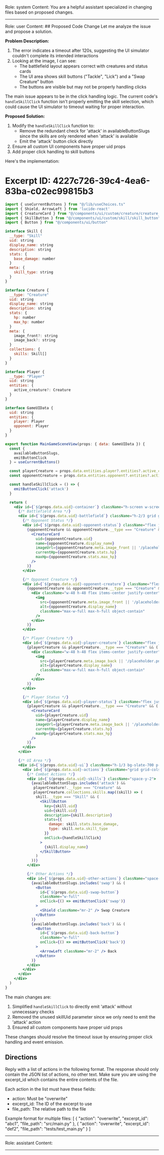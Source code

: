 Role: system
Content: You are a helpful assistant specialized in changing files based on proposed changes.
__________________
Role: user
Content: ## Proposed Code Change
Let me analyze the issue and propose a solution.

**Problem Description:**
1. The error indicates a timeout after 120s, suggesting the UI simulator couldn't complete its intended interactions
2. Looking at the image, I can see:
   - The battlefield layout appears correct with creatures and status cards
   - The UI area shows skill buttons ("Tackle", "Lick") and a "Swap Creature" button
   - The buttons are visible but may not be properly handling clicks

The main issue appears to be in the click handling logic. The current code's `handleSkillClick` function isn't properly emitting the skill selection, which could cause the UI simulator to timeout waiting for proper interaction.

**Proposed Solution:**
1. Modify the `handleSkillClick` function to:
   - Remove the redundant check for 'attack' in availableButtonSlugs since the skills are only rendered when 'attack' is available
   - Emit the 'attack' button click directly
2. Ensure all custom UI components have proper uid props
3. Add proper click handling to skill buttons

Here's the implementation:

# Excerpt ID: 4227c726-39c4-4ea6-83ba-c02ec99815b3
```jsx main_game/templates/MainGameScene.tsx
import { useCurrentButtons } from "@/lib/useChoices.ts"
import { Shield, ArrowLeft } from 'lucide-react'
import { CreatureCard } from "@/components/ui/custom/creature/creature_card"
import { SkillButton } from "@/components/ui/custom/skill/skill_button"
import { Button } from "@/components/ui/button"

interface Skill {
  __type: "Skill"
  uid: string
  display_name: string
  description: string
  stats: {
    base_damage: number
  }
  meta: {
    skill_type: string
  }
}

interface Creature {
  __type: "Creature"
  uid: string
  display_name: string
  description: string
  stats: {
    hp: number
    max_hp: number
  }
  meta: {
    image_front?: string
    image_back?: string
  }
  collections: {
    skills: Skill[]
  }
}

interface Player {
  __type: "Player"
  uid: string
  entities: {
    active_creature?: Creature
  }
}

interface GameUIData {
  uid: string
  entities: {
    player: Player
    opponent: Player
  }
}

export function MainGameSceneView(props: { data: GameUIData }) {
  const {
    availableButtonSlugs,
    emitButtonClick
  } = useCurrentButtons()

  const playerCreature = props.data.entities.player?.entities?.active_creature
  const opponentCreature = props.data.entities.opponent?.entities?.active_creature

  const handleSkillClick = () => {
    emitButtonClick('attack')
  }

  return (
    <div id={`${props.data.uid}-container`} className="h-screen w-screen aspect-video bg-slate-900 flex flex-col">
      {/* Battlefield Area */}
      <div id={`${props.data.uid}-battlefield`} className="h-2/3 grid grid-cols-2 gap-4 p-4 bg-slate-800">
        {/* Opponent Status */}
        <div id={`${props.data.uid}-opponent-status`} className="flex justify-start items-start">
          {opponentCreature && opponentCreature.__type === "Creature" && (
            <CreatureCard
              uid={opponentCreature.uid}
              name={opponentCreature.display_name}
              imageUrl={opponentCreature.meta.image_front || '/placeholder.png'}
              currentHp={opponentCreature.stats.hp}
              maxHp={opponentCreature.stats.max_hp}
            />
          )}
        </div>

        {/* Opponent Creature */}
        <div id={`${props.data.uid}-opponent-creature`} className="flex justify-end items-start">
          {opponentCreature && opponentCreature.__type === "Creature" && (
            <div className="w-48 h-48 flex items-center justify-center">
              <img 
                src={opponentCreature.meta.image_front || '/placeholder.png'} 
                alt={opponentCreature.display_name}
                className="max-w-full max-h-full object-contain"
              />
            </div>
          )}
        </div>

        {/* Player Creature */}
        <div id={`${props.data.uid}-player-creature`} className="flex justify-start items-end">
          {playerCreature && playerCreature.__type === "Creature" && (
            <div className="w-48 h-48 flex items-center justify-center">
              <img 
                src={playerCreature.meta.image_back || '/placeholder.png'} 
                alt={playerCreature.display_name}
                className="max-w-full max-h-full object-contain"
              />
            </div>
          )}
        </div>

        {/* Player Status */}
        <div id={`${props.data.uid}-player-status`} className="flex justify-end items-end">
          {playerCreature && playerCreature.__type === "Creature" && (
            <CreatureCard
              uid={playerCreature.uid}
              name={playerCreature.display_name}
              imageUrl={playerCreature.meta.image_back || '/placeholder.png'}
              currentHp={playerCreature.stats.hp}
              maxHp={playerCreature.stats.max_hp}
            />
          )}
        </div>
      </div>

      {/* UI Area */}
      <div id={`${props.data.uid}-ui`} className="h-1/3 bg-slate-700 p-4">
        <div id={`${props.data.uid}-actions`} className="grid grid-cols-2 gap-4">
          {/* Combat Actions */}
          <div id={`${props.data.uid}-skills`} className="space-y-2">
            {availableButtonSlugs.includes('attack') && 
             playerCreature?.__type === "Creature" && 
             playerCreature.collections.skills.map((skill) => (
              skill.__type === "Skill" && (
                <SkillButton
                  key={skill.uid}
                  uid={skill.uid}
                  description={skill.description}
                  stats={{
                    damage: skill.stats.base_damage,
                    type: skill.meta.skill_type
                  }}
                  onClick={handleSkillClick}
                >
                  {skill.display_name}
                </SkillButton>
              )
            ))}
          </div>

          {/* Other Actions */}
          <div id={`${props.data.uid}-other-actions`} className="space-y-2">
            {availableButtonSlugs.includes('swap') && (
              <Button 
                id={`${props.data.uid}-swap-button`}
                className="w-full" 
                onClick={() => emitButtonClick('swap')}
              >
                <Shield className="mr-2" /> Swap Creature
              </Button>
            )}
            {availableButtonSlugs.includes('back') && (
              <Button 
                id={`${props.data.uid}-back-button`}
                className="w-full" 
                onClick={() => emitButtonClick('back')}
              >
                <ArrowLeft className="mr-2" /> Back
              </Button>
            )}
          </div>
        </div>
      </div>
    </div>
  )
}
```

The main changes are:
1. Simplified `handleSkillClick` to directly emit 'attack' without unnecessary checks
2. Removed the unused skillUid parameter since we only need to emit the 'attack' action
3. Ensured all custom components have proper uid props

These changes should resolve the timeout issue by ensuring proper click handling and event emission.

## Directions
Reply with a list of actions in the following format. The response should only contain the JSON list of actions, no other text.
Make sure you are using the excerpt_id which contains the entire contents of the file.

Each action in the list must have these fields:
- action: Must be "overwrite"
- excerpt_id: The ID of the excerpt to use
- file_path: The relative path to the file

Example format for multiple files:
[
    {
        "action": "overwrite",
        "excerpt_id": "abc1",
        "file_path": "src/main.py"
    },
    {
        "action": "overwrite",
        "excerpt_id": "def2",
        "file_path": "tests/test_main.py"
    }
]
__________________
Role: assistant
Content: 
__________________
